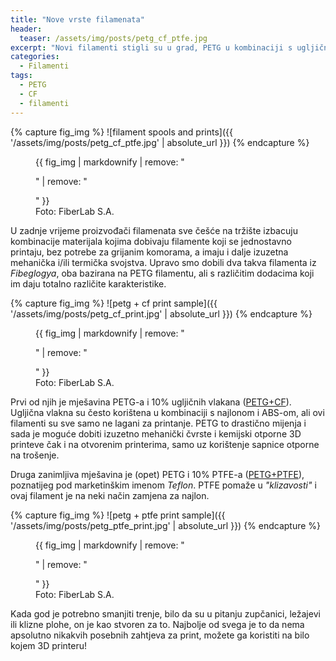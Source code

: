```yaml
---
title: "Nove vrste filamenata"
header:
  teaser: /assets/img/posts/petg_cf_ptfe.jpg
excerpt: "Novi filamenti stigli su u grad, PETG u kombinaciji s ugljičnim vlaknima ili teflonom, kako je kome draže..."
categories:
  - Filamenti
tags:
  - PETG
  - CF
  - filamenti
---
```


{% capture fig_img %}
![filament spools and prints]({{ '/assets/img/posts/petg_cf_ptfe.jpg' | absolute_url }})
{% endcapture %}
<figure>
  {{ fig_img | markdownify | remove: "<p>" | remove: "</p>" }}
  <figcaption>Foto: FiberLab S.A.</figcaption>
</figure>

U zadnje vrijeme proizvođači filamenata sve češće na tržište izbacuju kombinacije materijala kojima dobivaju filamente koji se jednostavno printaju, bez potrebe za grijanim komorama, a imaju i dalje izuzetna mehanička i/ili termička svojstva. Upravo smo dobili dva takva filamenta iz *Fibeglogya*, oba bazirana na PETG filamentu, ali s različitim dodacima koji im daju totalno različite karakteristike.

{% capture fig_img %}
![petg + cf print sample]({{ '/assets/img/posts/petg_cf_print.jpg' | absolute_url }})
{% endcapture %}
<figure class="align-left" style="margin-top: 0;">
  {{ fig_img | markdownify | remove: "<p>" | remove: "</p>" }}
  <figcaption>Foto: FiberLab S.A.</figcaption>
</figure>

Prvi od njih je mješavina PETG-a i 10% ugljičnih vlakana ([PETG+CF](https://www.diykits.eu/products/p_12703)). Ugljična vlakna su često korištena u kombinaciji s najlonom i ABS-om, ali ovi filamenti su sve samo ne lagani za printanje. PETG to drastično mijenja i sada je moguće dobiti izuzetno mehanički čvrste i kemijski otporne 3D printeve čak i na otvorenim printerima, samo uz korištenje sapnice otporne na trošenje.

Druga zanimljiva mješavina je (opet) PETG i 10% PTFE-a ([PETG+PTFE](https://www.diykits.eu/products/p_12704)), poznatijeg pod marketinškim imenom *Teflon*. PTFE pomaže u *"klizavosti"* i ovaj filament je na neki način zamjena za najlon.

{% capture fig_img %}
![petg + ptfe print sample]({{ '/assets/img/posts/petg_ptfe_print.jpg' | absolute_url }})
{% endcapture %}
<figure>
  {{ fig_img | markdownify | remove: "<p>" | remove: "</p>" }}
  <figcaption>Foto: FiberLab S.A.</figcaption>
</figure>

Kada god je potrebno smanjiti trenje, bilo da su u pitanju zupčanici, ležajevi ili klizne plohe, on je kao stvoren za to. Najbolje od  svega je to da nema apsolutno nikakvih posebnih zahtjeva za print, možete ga koristiti na bilo kojem 3D printeru!